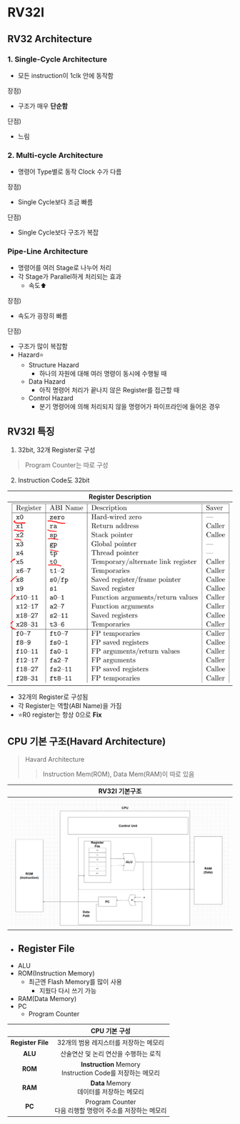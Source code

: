 # RV32I

## RV32 Architecture

### 1. Single-Cycle Architecture
- 모든 instruction이 1clk 안에 동작함

장점)
- 구조가 매우 **단순함**

단점)
- 느림

### 2. Multi-cycle Architecture
- 명령어 Type별로 동작 Clock 수가 다름

장점)
- Single Cycle보다 조금 빠름

단점)
- Single Cycle보다 구조가 복잡

### Pipe-Line Architecture
- 명령어를 여러 Stage로 나누어 처리
- 각 Stage가 Parallel하게 처리되는 효과
  - 속도⬆️

장점)
- 속도가 굉장히 빠름

단점)
- 구조가 많이 복잡함
- Hazard⭐
  - Structure Hazard
    - 하나의 자원에 대해 여러 명령이 동시에 수행될 때
  - Data Hazard
    - 아직 명령어 처리가 끝나지 않은 Register를 접근할 때
  - Control Hazard
    - 분기 명령어에 의해 처리되지 않을 명령어가 파이프라인에 들어온 경우

## RV32I 특징

1. 32bit, 32개 Register로 구성
> Program Counter는 따로 구성
2. Instruction Code도 32bit

|               **Register Description**                |
| :---------------------------------------------------: |
| <img src="./img/RV32I_Basic/RV32I_Register_구조.png"> |

- 32개의 Register로 구성됨
- 각 Register는 역할(ABI Name)을 가짐
- ⭐R0 register는 항상 0으로 **Fix**

## CPU 기본 구조(Havard Architecture)
> Havard Architecture
> > Instruction Mem(ROM), Data Mem(RAM)이 따로 있음

|                  RV32I 기본구조                  |
| :----------------------------------------------: |
| <img src="./img/RV32I_Basic/RV32I_기본구조.png"> |

- Register File
  - 
- ALU
- ROM(Instruction Memory)
  - 최근엔 Flash Memory를 많이 사용
    - 지웠다 다시 쓰기 가능
- RAM(Data Memory)
- PC
  - Program Counter

|      &nbsp;       |                        CPU 기본 구성                         |
| :---------------: | :----------------------------------------------------------: |
| **Register File** |            32개의 범용 레지스터를 저장하는 메모리            |
|      **ALU**      |            산술연산 및 논리 연산을 수행하는 로직             |
|      **ROM**      | **Instruction** Memory<br>Instruction Code를 저장하는 메모리 |
|      **RAM**      |         **Data** Memory<br>데이터를 저장하는 메모리          |
|      **PC**       | Program Counter<br>다음 리행할 명령어 주소를 저장하는 메모리 |
